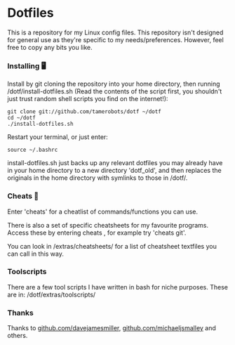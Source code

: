 # Dotfiles

This is a repository for my Linux config files. 
This repository isn't designed for general use as they're specific to my needs/preferences.
However, feel free to copy any bits you like.

### Installing 🖥️   ###
Install by git cloning the repository into your home directory, then running /dotf/install-dotfiles.sh (Read the contents of the script first, you shouldn't just trust random shell scripts you find on the internet!):
```
git clone git://github.com/tamerobots/dotf ~/dotf
cd ~/dotf
./install-dotfiles.sh
```
Restart your terminal, or just enter:
```
source ~/.bashrc
```

install-dotfiles.sh just backs up any relevant dotfiles you may already have in your home directory to a new directory 'dotf_old', and then replaces the originals in the home directory with symlinks to those in /dotf/.

### Cheats 👾  ###

Enter 'cheats' for a cheatlist of commands/functions you can use.

There is also a set of specific cheatsheets for my favourite programs. Access these by entering cheats <program>, for example try 'cheats git'.

You can look in /extras/cheatsheets/ for a list of cheatsheet textfiles you can call in this way.


### Toolscripts ###

There are a few tool scripts I have written in bash for niche purposes. These are in: /dotf/extras/toolscripts/

### Thanks ###
Thanks to [github.com/davejamesmiller](https://www.github.com/davejamesmiller), [github.com/michaeljsmalley](https://www.github.com/michaeljsmalley) and others.

